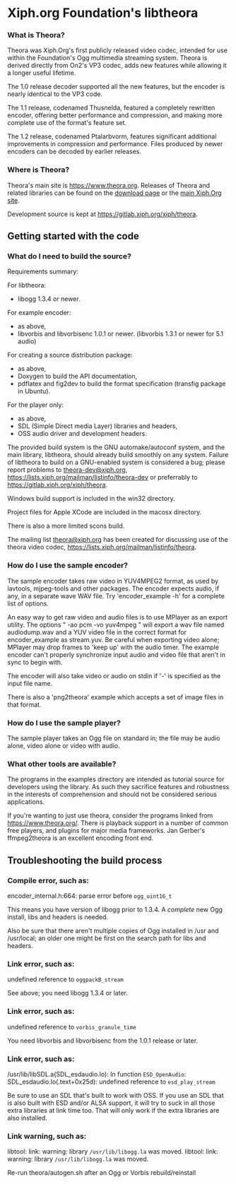 # Xiph.org Foundation's libtheora

### What is Theora?

Theora was Xiph.Org's first publicly released video codec, intended
for use within the Foundation's Ogg multimedia streaming system.
Theora is derived directly from On2's VP3 codec, adds new features
while allowing it a longer useful lifetime.

The 1.0 release decoder supported all the new features, but the
encoder is nearly identical to the VP3 code.

The 1.1 release, codenamed Thusnelda, featured a completely rewritten
encoder, offering better performance and compression, and making more
complete use of the format's feature set.

The 1.2 release, codenamed Ptalarbvorm, features significant
additional improvements in compression and performance. Files produced
by newer encoders can be decoded by earlier releases.

### Where is Theora?

Theora's main site is https://www.theora.org. Releases of Theora
and related libraries can be found on the
[download page](https://www.theora.org/downloads/) or the
[main Xiph.Org site](https://xiph.org/downloads/).

Development source is kept at https://gitlab.xiph.org/xiph/theora.

## Getting started with the code

### What do I need to build the source?

Requirements summary:

For libtheora:

*   libogg 1.3.4 or newer.

For example encoder:

*   as above,
*   libvorbis and libvorbisenc 1.0.1 or newer.
    (libvorbis 1.3.1 or newer for 5.1 audio)

For creating a source distribution package:

*   as above,
*   Doxygen to build the API documentation,
*   pdflatex and fig2dev to build the format specification
    (transfig package in Ubuntu).

For the player only:

*   as above,
*   SDL (Simple Direct media Layer) libraries and headers,
*   OSS audio driver and development headers.

The provided build system is the GNU automake/autoconf system, and
the main library, libtheora, should already build smoothly on any
system.  Failure of libtheora to build on a GNU-enabled system is
considered a bug; please report problems to theora-dev@xiph.org,
https://lists.xiph.org/mailman/listinfo/theora-dev or preferrably to
https://gitlab.xiph.org/xiph/theora.

Windows build support is included in the win32 directory.

Project files for Apple XCode are included in the macosx directory.

There is also a more limited scons build.

The mailing list theora@xiph.org has been created for discussing use
of the theora video codec, https://lists.xiph.org/mailman/listinfo/theora.

### How do I use the sample encoder?

The sample encoder takes raw video in YUV4MPEG2 format, as used by
lavtools, mjpeg-tools and other packages. The encoder expects audio,
if any, in a separate wave WAV file. Try 'encoder_example -h' for a
complete list of options.

An easy way to get raw video and audio files is to use MPlayer as an
export utility.  The options " -ao pcm -vo yuv4mpeg " will export a
wav file named audiodump.wav and a YUV video file in the correct
format for encoder_example as stream.yuv.  Be careful when exporting
video alone; MPlayer may drop frames to 'keep up' with the audio
timer.  The example encoder can't properly synchronize input audio and
video file that aren't in sync to begin with.

The encoder will also take video or audio on stdin if '-' is specified
as the input file name.

There is also a 'png2theora' example which accepts a set of image
files in that format.

### How do I use the sample player?

The sample player takes an Ogg file on standard in; the file may be
audio alone, video alone or video with audio.

### What other tools are available?

The programs in the examples directory are intended as tutorial source
for developers using the library. As such they sacrifice features and
robustness in the interests of comprehension and should not be
considered serious applications.

If you're wanting to just use theora, consider the programs linked
from https://www.theora.org/. There is playback support in a number
of common free players, and plugins for major media frameworks.
Jan Gerber's ffmpeg2theora is an excellent encoding front end.

## Troubleshooting the build process

### Compile error, such as:

encoder_internal.h:664: parse error before `ogg_uint16_t`

This means you have version of libogg prior to 1.3.4. A *complete* new Ogg
install, libs and headers is needed.

Also be sure that there aren't multiple copies of Ogg installed in
/usr and /usr/local; an older one might be first on the search path
for libs and headers.

### Link error, such as:

undefined reference to `oggpackB_stream`

See above; you need libogg 1.3.4 or later.

### Link error, such as:

undefined reference to `vorbis_granule_time`

You need libvorbis and libvorbisenc from the 1.0.1 release or later.

### Link error, such as:

/usr/lib/libSDL.a(SDL_esdaudio.lo): In function `ESD_OpenAudio`:
SDL_esdaudio.lo(.text+0x25d): undefined reference to `esd_play_stream`

Be sure to use an SDL that's built to work with OSS.  If you use an
SDL that is also built with ESD and/or ALSA support, it will try to
suck in all those extra libraries at link time too.  That will only
work if the extra libraries are also installed.

### Link warning, such as:

libtool: link: warning: library `/usr/lib/libogg.la` was moved.
libtool: link: warning: library `/usr/lib/libogg.la` was moved.

Re-run theora/autogen.sh after an Ogg or Vorbis rebuild/reinstall
